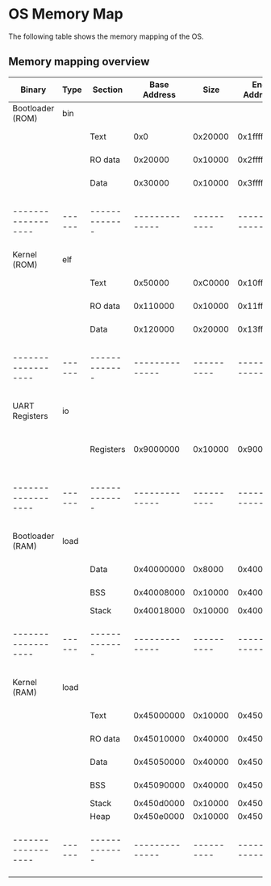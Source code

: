 # OS Memory Map

The following table shows the memory mapping of the OS.

## Memory mapping overview

| Binary           | Type | Section     | Base Address | Size     | End Address | Description                          |
|------------------|------|-------------|--------------|----------|-------------|--------------------------------------|
| Bootloader (ROM) | bin  |             |              |          |             | Bootloader binary                    |
|                  |      | Text        | 0x0          | 0x20000  | 0x1ffff     |   Executable code                    |
|                  |      | RO data     | 0x20000      | 0x10000  | 0x2ffff     |   Read only data                     |
|                  |      | Data        | 0x30000      | 0x10000  | 0x3ffff     |   Initialized data                   |
|------------------|------|-------------|--------------|----------|-------------|--------------------------------------|
| Kernel (ROM)     | elf  |             |              |          |             | Kernel elf                           |
|                  |      | Text        | 0x50000      | 0xC0000  | 0x10ffff    |   Executable code                    |
|                  |      | RO data     | 0x110000     | 0x10000  | 0x11ffff    |   Read only data                     |
|                  |      | Data        | 0x120000     | 0x20000  | 0x13ffff    |   Initialized data                   |
|------------------|------|-------------|--------------|----------|-------------|--------------------------------------|
| UART Registers   | io   |             |              |          |             | UART device for serial I/O           |
|                  |      | Registers   | 0x9000000    | 0x10000  | 0x900ffff   |   UART registers to print messages   |
|------------------|------|-------------|--------------|----------|-------------|--------------------------------------|
| Bootloader (RAM) | load |             |              |          |             | Bootloader loaded in ram             |
|                  |      | Data        | 0x40000000   | 0x8000   | 0x40007fff  |   Initialized data                   |
|                  |      | BSS         | 0x40008000   | 0x10000  | 0x40017fff  |   Uninitialized data                 |
|                  |      | Stack       | 0x40018000   | 0x10000  | 0x40027fff  |   Stack                              |
|------------------|------|-------------|--------------|----------|-------------|--------------------------------------|
| Kernel (RAM)     | load |             |              |          |             | Kernel loaded in ram                 |
|                  |      | Text        | 0x45000000   | 0x10000  | 0x4500ffff  |   Executable code                    |
|                  |      | RO data     | 0x45010000   | 0x40000  | 0x4504ffff  |   Read only data                     |
|                  |      | Data        | 0x45050000   | 0x40000  | 0x4508ffff  |   Initialized data                   |
|                  |      | BSS         | 0x45090000   | 0x40000  | 0x450cffff  |   Uninitialized data                 |
|                  |      | Stack       | 0x450d0000   | 0x10000  | 0x450dffff  |   Stack                              |
|                  |      | Heap        | 0x450e0000   | 0x10000  | 0x450effff  |   Heap                               |
|------------------|------|-------------|--------------|----------|-------------|--------------------------------------|
